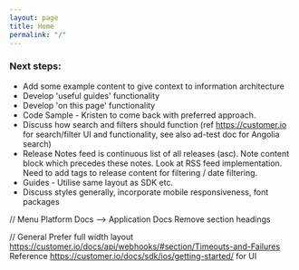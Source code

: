 ```yaml
---
layout: page
title: Home
permalink: "/"
---
```

### Next steps:
- Add some example content to give context to information architecture
- Develop 'useful guides' functionality
- Develop 'on this page' functionality
- Code Sample - Kristen to come back with preferred approach.
- Discuss how search and filters should function (ref https://customer.io for search/filter UI and functionality, see also ad-test doc for Angolia search)
- Release Notes feed is continuous list of all releases (asc). Note content block which precedes these notes. Look at RSS feed implementation. Need to add tags to release content for filtering / date filtering.
- Guides - Utilise same layout as SDK etc.
- Discuss styles generally, incorporate mobile responsiveness, font packages

// Menu
Platform Docs --> Application Docs
Remove section headings

// General
Prefer full width layout https://customer.io/docs/api/webhooks/#section/Timeouts-and-Failures
Reference https://customer.io/docs/sdk/ios/getting-started/ for UI